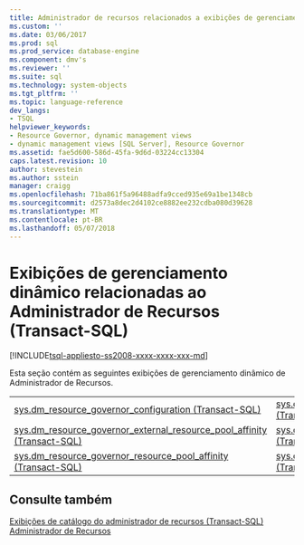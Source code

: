 ```yaml
---
title: Administrador de recursos relacionados a exibições de gerenciamento dinâmico (Transact-SQL) | Microsoft Docs
ms.custom: ''
ms.date: 03/06/2017
ms.prod: sql
ms.prod_service: database-engine
ms.component: dmv's
ms.reviewer: ''
ms.suite: sql
ms.technology: system-objects
ms.tgt_pltfrm: ''
ms.topic: language-reference
dev_langs:
- TSQL
helpviewer_keywords:
- Resource Governor, dynamic management views
- dynamic management views [SQL Server], Resource Governor
ms.assetid: fae5d600-586d-45fa-9d6d-03224cc13304
caps.latest.revision: 10
author: stevestein
ms.author: sstein
manager: craigg
ms.openlocfilehash: 71ba861f5a96488adfa9cced935e69a1be1348cb
ms.sourcegitcommit: d2573a8dec2d4102ce8882ee232cdba080d39628
ms.translationtype: MT
ms.contentlocale: pt-BR
ms.lasthandoff: 05/07/2018
---
```

# <a name="resource-governor-related-dynamic-management-views-transact-sql"></a>Exibições de gerenciamento dinâmico relacionadas ao Administrador de Recursos (Transact-SQL)
[!INCLUDE[tsql-appliesto-ss2008-xxxx-xxxx-xxx-md](../../includes/tsql-appliesto-ss2008-xxxx-xxxx-xxx-md.md)]

  Esta seção contém as seguintes exibições de gerenciamento dinâmico de Administrador de Recursos.  
  
|||  
|-|-|  
|[sys.dm_resource_governor_configuration &#40;Transact-SQL&#41;](../../relational-databases/system-dynamic-management-views/sys-dm-resource-governor-configuration-transact-sql.md)|[sys.dm_resource_governor_resource_pools &#40;Transact-SQL&#41;](../../relational-databases/system-dynamic-management-views/sys-dm-resource-governor-resource-pools-transact-sql.md)|  
|[sys.dm_resource_governor_external_resource_pool_affinity &#40;Transact-SQL&#41;](../../relational-databases/system-dynamic-management-views/sys-dm-resource-governor-external-resource-pool-affinity-transact-sql.md)|[sys.dm_resource_governor_resource_pool_volumes &#40;Transact-SQL&#41;](../../relational-databases/system-dynamic-management-views/sys-dm-resource-governor-resource-pool-volumes-transact-sql.md)|  
|[sys.dm_resource_governor_resource_pool_affinity &#40;Transact-SQL&#41;](../../relational-databases/system-dynamic-management-views/sys-dm-resource-governor-resource-pool-affinity-transact-sql.md)|[sys.dm_resource_governor_workload_groups &#40;Transact-SQL&#41;](../../relational-databases/system-dynamic-management-views/sys-dm-resource-governor-workload-groups-transact-sql.md)|  
  
## <a name="see-also"></a>Consulte também  
 [Exibições de catálogo do administrador de recursos &#40;Transact-SQL&#41;](../../relational-databases/system-catalog-views/resource-governor-catalog-views-transact-sql.md)   
 [Administrador de Recursos](../../relational-databases/resource-governor/resource-governor.md)  
  
  
